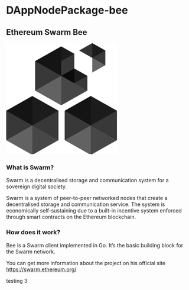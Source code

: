 # DAppNodePackage-bee

## **Ethereum Swarm Bee**
![avatar](swarm-avatar-min.png)

### What is Swarm?

Swarm is a decentralised storage and communication system for a sovereign digital society.

Swarm is a system of peer-to-peer networked nodes that create a decentralised storage and communication service.
The system is economically self-sustaining due to a built-in incentive system enforced through smart contracts on the Ethereum blockchain.

### How does it work?

Bee is a Swarm client implemented in Go. It’s the basic building block for the Swarm network.

You can get more information about the project on his official site https://swarm.ethereum.org/

testing 3
